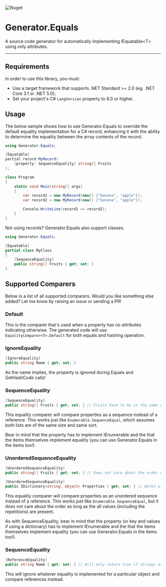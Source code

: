 ![Nuget](https://img.shields.io/nuget/v/Generator.Equals)
# Generator.Equals
A source code generator for automatically implementing IEquatable&lt;T&gt; using only attributes.

----------------
## Requirements

In order to use this library, you must:
* Use a target framework that supports .NET Standard >= 2.0 (eg. .NET Core 3.1 or .NET 5.0);
* Set your project's C# ```LangVersion``` property to 8.0 or higher.

## Usage

The below sample shows how to use Generator.Equals to override the default equality implementation for a C# record, enhancing it with the ability to determine the equality between the array contents of the record.

```c#
using Generator.Equals;

[Equatable]
partial record MyRecord(
    [property: SequenceEquality] string[] Fruits
);

class Program
{
    static void Main(string[] args)
    {
        var record1 = new MyRecord(new[] {"banana", "apple"});
        var record2 = new MyRecord(new[] {"banana", "apple"});

        Console.WriteLine(record1 == record2);
    }
}
```
Not using records? Generator.Equals also support classes.

```c#
using Generator.Equals;

[Equatable]
partial class MyClass
{
    [SequenceEquality] 
    public string[] Fruits { get; set; }
}
```

## Supported Comparers

Below is a list of all supported comparers. Would you like something else added? Let me know by raising an issue or sending a PR!

### Default

This is the comparer that's used when a property has no attributes indicating otherwise. The generated code will use 
```EqualityComparer<T>.Default``` for both equals and hashing operation.


### IgnoreEquality

```c#
[IgnoreEquality] 
public string Name { get; set; }
```

As the name implies, the property is ignored during Equals and GetHashCode calls!


### SequenceEquality

```c#
[SequenceEquality] 
public string[] Fruits { get; set; } // Fruits have to be in the same order for the array to be considered equal.
```

This equality comparer will compare properties as a sequence instead of a reference. This works just like ```Enumerable.SequenceEqual```, which assumes both lists are of the same size and same sort.

Bear in mind that the property has to implement IEnumerable<T> and the that the items themselves implement equality (you can use Generator.Equals in the items too!).

### UnorderedSequenceEquality

```c#
[UnorderedSequenceEquality] 
public string[] Fruits { get; set; } // Does not care about the order of the fruits!

[UnorderedSequenceEquality] 
public IDictionary<string, object> Properties { get; set; } // Works with dictionaries too!
```

This equality comparer will compare properties as an unordered sequence instead of a reference. This works just like ```Enumerable.SequenceEqual```, but it does not care about the order as long as the all values (including the repetitions) are present.

As with SequenceEquality, bear in mind that the property (or key and values if using a dictionary) has to implement IEnumerable<T> and the that the items themselves implement equality (you can use Generator.Equals in the items too!).


### SequenceEquality

```c#
[ReferenceEquality] 
public string Name { get; set; } // Will only return true if strings are the same reference (eg. when used with string.Intern)
```

This will ignore whatever equality is implemented for a particular object and compare references instead.